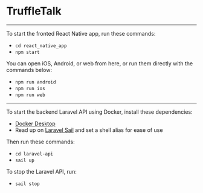 # TruffleTalk

---
To start the fronted React Native app, run these commands:

- `cd react_native_app`
- `npm start`

You can open iOS, Android, or web from here, or run them directly with the commands below:
- `npm run android`
- `npm run ios`
- `npm run web`

---

To start the backend Laravel API using Docker, install these dependencies:
- [Docker Desktop](https://www.docker.com/products/docker-desktop/)
- Read up on [Laravel Sail](https://laravel.com/docs/10.x/sail) and set a shell alias for ease of use

Then run these commands:
- `cd laravel-api`
- `sail up`

To stop the Laravel API, run:
- `sail stop`
